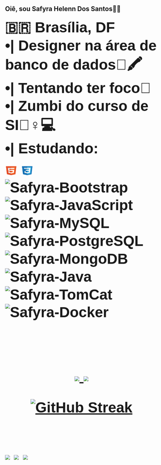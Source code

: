 ### <h2><b>Oiê, sou Safyra Helenn Dos Santos<b>🖖🏽<br></h2>

<font size="13px"><font face="arial">
🇧🇷 Brasília, DF<br>
•| Designer na área de banco de dados💾🖍 <br>
•| Tentando ter foco🎯 <br>
•| Zumbi do curso de SI🧟‍♀️💻 <br>
•| Estudando: 

  <div>
      <img align="center" alt="Safyra-HTML" height="30" width="40" src="https://raw.githubusercontent.com/devicons/devicon/master/icons/html5/html5-original.svg">
      <img align="center" alt="Safyra-CSS" height="30" width="40" src="https://raw.githubusercontent.com/devicons/devicon/master/icons/css3/css3-original.svg">
      <img align="center" alt="Safyra-Bootstrap" height="30" width="40" src="https://cdn.jsdelivr.net/gh/devicons/devicon/icons/bootstrap/bootstrap-plain.svg" />
      <img align="center" alt="Safyra-JavaScript" height="30" width="40" src="https://cdn.jsdelivr.net/gh/devicons/devicon/icons/javascript/javascript-original.svg" />
      <img align="center" alt="Safyra-MySQL" height="30" width="40" src="https://cdn.jsdelivr.net/gh/devicons/devicon/icons/mysql/mysql-original.svg" />
      <img align="center" alt="Safyra-PostgreSQL" height="30" width="40" src="https://cdn.jsdelivr.net/gh/devicons/devicon/icons/postgresql/postgresql-plain.svg" />
      <img align="center" alt="Safyra-MongoDB" height="30" width="40" src="https://cdn.jsdelivr.net/gh/devicons/devicon/icons/mongodb/mongodb-original.svg" />
      <img align="center" alt="Safyra-Java" height="30" width="40" src="https://cdn.jsdelivr.net/gh/devicons/devicon/icons/java/java-original.svg" />
      <img align="center" alt="Safyra-TomCat" height="30" width="40" src="https://cdn.jsdelivr.net/gh/devicons/devicon/icons/tomcat/tomcat-original.svg" />
      <img align="center" alt="Safyra-Docker" height="30" width="40" src="https://cdn.jsdelivr.net/gh/devicons/devicon/icons/docker/docker-original.svg" />
  </div>

##

<div align="center">
<br>
  <a href="https://github.com/DarkSaphyra">
  <img height="180em" src="https://github-readme-stats.vercel.app/api?username=DarkSaphyra&show_icons=true&theme=aura&include_all_commits=true&count_private=true"/>
  <img height="120em" src="https://github-readme-stats.vercel.app/api/top-langs/?username=DarkSaphyra&layout=compact&langs_count=7&theme=aura"/>
  
  [![GitHub Streak](https://github-readme-streak-stats.herokuapp.com/?user=DarkSaphyra)](https://git.io/streak-stats)

  ##
 
<div align="left"> 
  <a href="https://instagram.com/sappheiro" target="_blank"><img src="https://img.shields.io/badge/-Instagram-%23E4405F?style=for-the-badge&logo=instagram&logoColor=light-blue" target="_blank"></a>
  <a href = 
"mailto: saphyrascarlat@gmail.com"><img src="https://img.shields.io/badge/-Gmail-%23333?style=for-the-badge&logo=gmail&logoColor=light-blue" target="_blank"></a>
  <a href="https://www.linkedin.com/in/safyra-helenn-dos-santos-b449b1218/" target="_blank"><img src="https://img.shields.io/badge/-LinkedIn-%230077B5?style=for-the-badge&logo=linkedin&logoColor=white" target="_blank"></a> 
</div>
